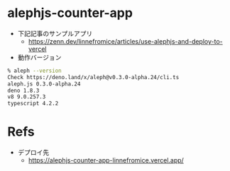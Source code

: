# alephjs-counter-app

- 下記記事のサンプルアプリ
  - https://zenn.dev/linnefromice/articles/use-alephjs-and-deploy-to-vercel
- 動作バージョン
```bash
% aleph --version           
Check https://deno.land/x/aleph@v0.3.0-alpha.24/cli.ts
aleph.js 0.3.0-alpha.24
deno 1.8.3
v8 9.0.257.3
typescript 4.2.2
```

# Refs

- デプロイ先
  - https://alephjs-counter-app-linnefromice.vercel.app/
